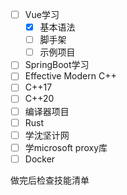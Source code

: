 
- [ ] Vue学习
	- [x] 基本语法
	- [ ] 脚手架
	- [ ] 示例项目
- [ ] SpringBoot学习
- [ ] Effective Modern C++
- [ ] C++17
- [ ] C++20
- [ ] 编译器项目
- [ ] Rust
- [ ] 学沈坚计网
- [ ] 学microsoft proxy库
- [ ] Docker

做完后检查技能清单